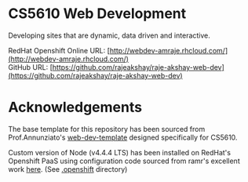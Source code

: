 # CS5610 Web Development
Developing sites that are dynamic, data driven and interactive.

RedHat Openshift Online URL: [http://webdev-amraje.rhcloud.com/](http://webdev-amraje.rhcloud.com/)  
GitHub URL: [https://github.com/rajeakshay/raje-akshay-web-dev](https://github.com/rajeakshay/raje-akshay-web-dev)

# Acknowledgements
The base template for this repository has been sourced from Prof.Annunziato's [web-dev-template](https://github.com/jannunzi/web-dev-template) designed specifically for CS5610.

Custom version of Node (v4.4.4 LTS) has been installed on RedHat's Openshift PaaS using configuration code sourced from ramr's excellent work [here](https://github.com/ramr/nodejs-custom-version-openshift). (See [.openshift](https://github.com/rajeakshay/raje-akshay-web-dev/tree/master/.openshift) directory)
